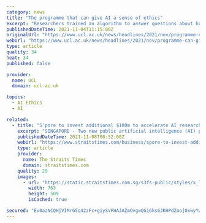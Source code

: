 ```yaml
---
category: news
title: "The programme that can give AI a sense of ethics"
excerpt: "Researchers trained an algorithm to answer questions about human values but Professor Micro Musolesi (UCL Computer Science) says it merely describes the views of a group of people and reflects those people’s cultural biases rather than offering a view on what’s right or wrong."
publishedDateTime: 2021-11-04T11:15:00Z
originalUrl: "https://www.ucl.ac.uk/news/headlines/2021/nov/programme-can-give-ai-sense-ethics"
webUrl: "https://www.ucl.ac.uk/news/headlines/2021/nov/programme-can-give-ai-sense-ethics"
type: article
quality: 34
heat: 34
published: false

provider:
  name: UCL
  domain: ucl.ac.uk

topics:
  - AI Ethics
  - AI

related:
  - title: "S'pore to invest additional $180m to accelerate AI research; launches two new AI programmes"
    excerpt: "SINGAPORE - Two new public artificial intelligence (AI) programmes have been launched as part of the Republic's strategy to use the technology to effect social and economic good.. Read more at straitstimes."
    publishedDateTime: 2021-11-08T00:52:00Z
    webUrl: "https://www.straitstimes.com/business/spore-to-invest-additional-180m-to-accelerate-ai-research-launches-two-new-ai-programmes"
    type: article
    provider:
      name: The Straits Times
      domain: straitstimes.com
    quality: 29
    images:
      - url: "https://static.straitstimes.com.sg/s3fs-public/styles/x_large/public/articles/2021/11/08/ak_hsk_061121.jpg?itok=o8Yo8WRo"
        width: 763
        height: 509
        isCached: true

secured: "Ev0azNCQHjVIMrG5q42zFc+giySVFHAJAZmOvgwQGiGks6JKHPdZoojOxwyYwXevp9EAaWoUv9h4CAHCzh9l2iGJedJMthLwDmZIiy1coglCEr5M0QGvhUMJHnRwyTi8MXGhvdsGw8f269Ji7cNnacpwjlMtsLA5GSaDTuBUFGsXCitO1JLDaAv30V98PE32Rr56bDyEpEdENPWrA87M8E7+aPlPTqFd5pQWNhe1fXzUjrDTXDa0OOk1QnxnLCOAfAGE4LttXQ85im2r0B/QJ6YF4X1NWkqGmHPwQ731nTueLcYX1b6qk+0JE2BwHnoScZ8dSuvFXEBuze2SfETeR4MH6twgygcIhlQILRGMprk=;MMjUOOmaYxnGO3eruaROFQ=="
---
```


